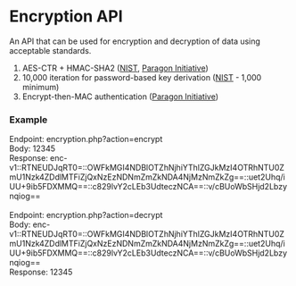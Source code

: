 # Encryption API
An API that can be used for encryption and decryption of data using acceptable standards.<br />

1. AES-CTR + HMAC-SHA2 (<a href="https://csrc.nist.gov/projects/block-cipher-techniques" target="_blank">NIST</a>, <a href="https://paragonie.com/white-paper/2015-secure-php-data-encryption" target="_blank">Paragon Initiative</a>)<br />
2. 10,000 iteration for password-based key derivation (<a href="https://nvlpubs.nist.gov/nistpubs/Legacy/SP/nistspecialpublication800-132.pdf" target="_blank">NIST</a> - 1,000 minimum)<br />
3. Encrypt-then-MAC authentication (<a href="https://paragonie.com/white-paper/2015-secure-php-data-encryption" target="_blank">Paragon Initiative</a>)<br />

### Example
Endpoint: encryption.php?action=encrypt<br />
Body: 12345<br />
Response: enc-v1::RTNEUDJqRT0=::OWFkMGI4NDBlOTZhNjhiYThlZGJkMzI4OTRhNTU0ZmU1Nzk4ZDdlMTFiZjQxNzEzNDNmZmZkNDA4NjMzNmZkZg==::uet2Uhq/iUU+9ib5FDXMMQ==::c829lvY2cLEb3UdteczNCA==::v/cBUoWbSHjd2Lbzynqiog==<br />
<br />
Endpoint: encryption.php?action=decrypt<br />
Body: enc-v1::RTNEUDJqRT0=::OWFkMGI4NDBlOTZhNjhiYThlZGJkMzI4OTRhNTU0ZmU1Nzk4ZDdlMTFiZjQxNzEzNDNmZmZkNDA4NjMzNmZkZg==::uet2Uhq/iUU+9ib5FDXMMQ==::c829lvY2cLEb3UdteczNCA==::v/cBUoWbSHjd2Lbzynqiog==<br />
Response: 12345

